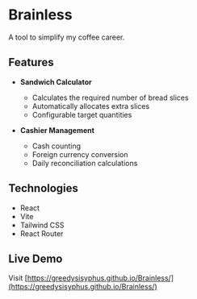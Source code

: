 # Brainless

A tool to simplify my coffee career.

## Features

- **Sandwich Calculator**
  - Calculates the required number of bread slices
  - Automatically allocates extra slices
  - Configurable target quantities

- **Cashier Management**
  - Cash counting
  - Foreign currency conversion
  - Daily reconciliation calculations

## Technologies

- React
- Vite
- Tailwind CSS
- React Router

## Live Demo
Visit [https://greedysisyphus.github.io/Brainless/](https://greedysisyphus.github.io/Brainless/)